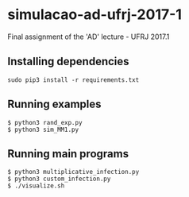 # simulacao-ad-ufrj-2017-1
Final assignment of the 'AD' lecture - UFRJ 2017.1

## Installing dependencies
`sudo pip3 install -r requirements.txt`

## Running examples
```
$ python3 rand_exp.py
$ python3 sim_MM1.py
```

## Running main programs
```
$ python3 multiplicative_infection.py
$ python3 custom_infection.py
$ ./visualize.sh
```
